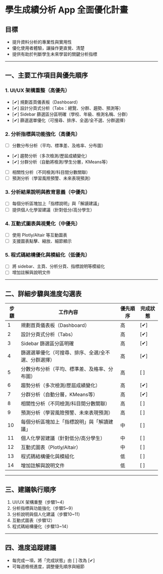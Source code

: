 # 學生成績分析 App 全面優化計畫

## 目標
- 提升資料分析的專業性與實用性
- 優化使用者體驗，讓操作更直覺、清楚
- 提供有助於判斷學生未來學習的關鍵分析指標

---

## 一、主要工作項目與優先順序

### 1. UI/UX 架構重整（高優先）
- [✔] 規劃首頁儀表板（Dashboard）
- [✔] 設計分頁式分析（Tabs：總覽、分群、趨勢、預測等）
- [✔] Sidebar 篩選區分區明確（學校、年級、檢測名稱、分群）
- [✔] 篩選選單優化（可搜尋、排序、全選/全不選、分群選擇）

### 2. 分析指標與功能強化（高優先）
- [ ] 分數分布分析（平均、標準差、及格率、分布圖）
- [✔] 趨勢分析（多次檢測/歷屆成績變化）
- [✔] 分群分析（自動將檢測/學生分層，KMeans等）
- [ ] 相關性分析（不同檢測/科目間分數關聯）
- [ ] 預測分析（學習風險預警、未來表現預測）

### 3. 分析結果說明與教育意義（中優先）
- [ ] 每個分析區塊加上「指標說明」與「解讀建議」
- [ ] 提供個人化學習建議（針對低分/高分學生）

### 4. 互動式圖表與視覺化（中優先）
- [ ] 使用 Plotly/Altair 等互動圖表
- [ ] 支援圖表點擊、縮放、細節顯示

### 5. 程式碼結構優化與模組化（低優先）
- [ ] 將 sidebar、主頁、分析分頁、指標說明等模組化
- [ ] 增加註解與說明文件

---

## 二、詳細步驟與進度勾選表

| 步驟 | 工作內容 | 優先順序 | 完成狀態 |
|------|----------|----------|----------|
| 1 | 規劃首頁儀表板（Dashboard） | 高 | [✔] |
| 2 | 設計分頁式分析（Tabs） | 高 | [✔] |
| 3 | Sidebar 篩選區分區明確 | 高 | [✔] |
| 4 | 篩選選單優化（可搜尋、排序、全選/全不選、分群選擇） | 高 | [✔] |
| 5 | 分數分布分析（平均、標準差、及格率、分布圖） | 高 | [ ] |
| 6 | 趨勢分析（多次檢測/歷屆成績變化） | 高 | [✔] |
| 7 | 分群分析（自動分層，KMeans等） | 高 | [✔] |
| 8 | 相關性分析（不同檢測/科目間分數關聯） | 高 | [ ] |
| 9 | 預測分析（學習風險預警、未來表現預測） | 高 | [ ] |
| 10 | 每個分析區塊加上「指標說明」與「解讀建議」 | 中 | [ ] |
| 11 | 個人化學習建議（針對低分/高分學生） | 中 | [ ] |
| 12 | 互動式圖表（Plotly/Altair） | 中 | [ ] |
| 13 | 程式碼結構優化與模組化 | 低 | [ ] |
| 14 | 增加註解與說明文件 | 低 | [ ] |

---

## 三、建議執行順序

1. UI/UX 架構重整（步驟1~4）
2. 分析指標與功能強化（步驟5~9）
3. 分析說明與個人化建議（步驟10~11）
4. 互動式圖表（步驟12）
5. 程式碼結構優化（步驟13~14）

---

## 四、進度追蹤建議

- 每完成一項，將「完成狀態」由 [ ] 改為 [✔]
- 可每週檢視進度，調整優先順序與細節 